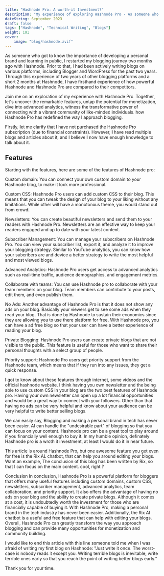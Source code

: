 ```yaml
---
title: "Hashnode Pro: A worth-it Investment?"
description: "My experience of exploring Hashnode Pro · As someone who got to know the importance of developing a personal brand and learning in public, I restarted my..."
dateString: September 2023
draft: false
tags: ["Hashnode", "Technical Writing", "Blogs"]
weight: 101
cover:
    image: "blog/hashnode.avif"
---
```


As someone who got to know the importance of developing a personal brand and learning in public, I restarted my blogging journey two months ago with Hashnode. Prior to that, I had been actively writing blogs on various platforms, including Blogger and WordPress for the past two years. Through this experience of two years of other blogging platforms and a short 2 months at Hashnode, I have firsthand experience of how powerful Hashnode and Hashnode Pro are compared to their competitors.

Join me on an exploration of my experience with Hashnode Pro. Together, let's uncover the remarkable features, untap the potential for monetization, dive into advanced analytics, witness the transformative power of connecting with a vibrant community of like-minded individuals. how Hashnode Pro has redefined the way I approach blogging.

Firstly, let me clarify that I have not purchased the Hashnode Pro subscription (due to financial constraints). However, I have read multiple blogs and articles about it, and I believe I now have enough knowledge to talk about it.

## Features

Starting with the features, here are some of the features of Hashnode pro:

Custom domain: You can connect your own custom domain to your Hashnode blog, to make it look more professional.

Custom CSS: Hashnode Pro users can add custom CSS to their blog. This means that you can tweak the design of your blog to your liking without any limitations. While other will have a monotonous theme, you would stand out from crowd.

Newsletters: You can create beautiful newsletters and send them to your readers with Hashnode Pro. Newsletters are an effective way to keep your readers engaged and up to date with your latest content.

Subscriber Management: You can manage your subscribers on Hashnode Pro. You can view your subscriber list, export it, and analyze it to improve your blogging strategy. Similar to YouTube analytics, you can know how your subcribers are and device a better strategy to write the most helpful and most viewed blogs.

Advanced Analytics: Hashnode Pro users get access to advanced analytics such as real-time traffic, audience demographics, and engagement metrics.

Collaborate with teams: You can use Hashnode pro to collaborate with your team members on your blog. Team members can contribute to your posts, edit them, and even publish them.

No Ads: Another advantage of Hashnode Pro is that it does not show any ads on your blog. Basically your viewers get to see some ads when they read your blog. That is done by Hashnode to sustain their economics since they are allowing you to use there platform for free. With Hashnode pro, you can have a ad free blog so that your user can have a better experience of reading your blog.

Private Blogging: Hashnode Pro users can create private blogs that are not visible to the public. This feature is useful for those who want to share their personal thoughts with a select group of people.

Priority support: Hashnode Pro users get priority support from the Hashnode team, which means that if they run into any issues, they get a quick response.

I got to know about these features through internet, some videos and the official hashnode website. I think having you own newsletter and the being able to use custom CSS in your blog are the two best features of Hashnode pro. Having your own newsletter can open up a lot financial opportunities and would be a great way to connect with your followers. Other than that having no ads can be very helpful and know about your audience can be very helpful to write better selling blogs.

We can easily say, Blogging and making a personal brand in tech has never been easier. AI can handle the "undesirable part" of blogging so that you can focus on your content. Hashnode pro can be a great tool to play around if you financially well enough to buy it. In my humble opinion, definately Hashnode pro is a wroth it investment, at least I would do it in near future.

This article is around Hashnode Pro, but one awesome feature you get even for free is the Rix AL chatbot, that can help you around editing your blogs. Want an example, The conclusion of this blog has been written by Rix, so that I can focus on the main content. cool, right ?

Conclusion
In conclusion, Hashnode Pro is a powerful platform for bloggers that offers many useful features including custom domains, custom CSS, newsletters, subscriber management, advanced analytics, team collaboration, and priority support. It also offers the advantage of having no ads on your blog and the ability to create private blogs. Although it comes at a cost, it is undoubtedly worth the investment for those who are financially capable of buying it. With Hashnode Pro, making a personal brand in the tech industry has never been easier. Additionally, the Rix AI chatbot is a useful and free feature that can help with editing your blogs. Overall, Hashnode Pro can greatly transform the way you approach blogging and can provide many opportunities for monetization and community building.

I would like to end this article with this line someone told me when I was afraid of writing my first blog on Hashnode: "Just write it once. The worst-case is nobody reads it except you. Writing terrible blogs is inevitable, write terrible ones early so that you reach the point of writing better blogs early."

Thank you for your time.